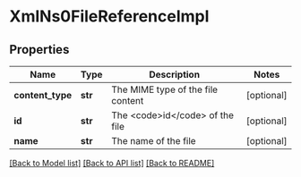 # XmlNs0FileReferenceImpl

## Properties
Name | Type | Description | Notes
------------ | ------------- | ------------- | -------------
**content_type** | **str** | The MIME type of the file content | [optional] 
**id** | **str** | The &lt;code&gt;id&lt;/code&gt; of the file | [optional] 
**name** | **str** | The name of the file | [optional] 

[[Back to Model list]](../README.md#documentation-for-models) [[Back to API list]](../README.md#documentation-for-api-endpoints) [[Back to README]](../README.md)



